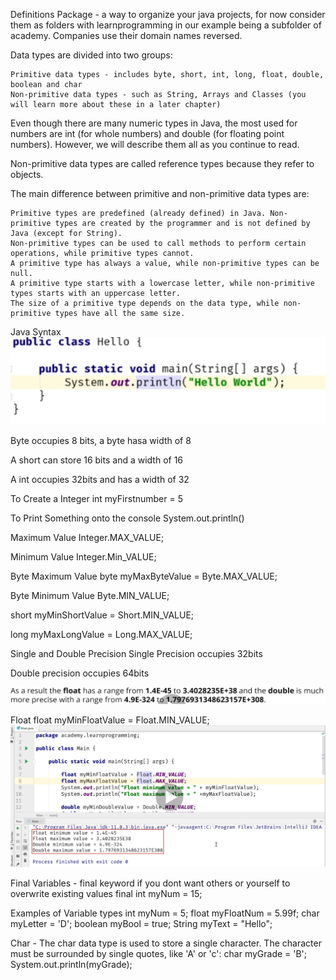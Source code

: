 Definitions
Package - a way to organize your java projects, for now consider them as folders with learnprogramming in our example being a subfolder of academy. Companies use their domain names reversed.

Data types are divided into two groups:

    Primitive data types - includes byte, short, int, long, float, double, boolean and char
    Non-primitive data types - such as String, Arrays and Classes (you will learn more about these in a later chapter)

Even though there are many numeric types in Java, the most used for numbers are int (for whole numbers) and double (for floating point numbers). However, we will describe them all as you continue to read.

Non-primitive data types are called reference types because they refer to objects.

The main difference between primitive and non-primitive data types are:

    Primitive types are predefined (already defined) in Java. Non-primitive types are created by the programmer and is not defined by Java (except for String).
    Non-primitive types can be used to call methods to perform certain operations, while primitive types cannot.
    A primitive type has always a value, while non-primitive types can be null.
    A primitive type starts with a lowercase letter, while non-primitive types starts with an uppercase letter.
    The size of a primitive type depends on the data type, while non-primitive types have all the same size.

Java Syntax
![](/assets/images/2021-07-26-16-07-00.png)

Byte occupies 8 bits, a byte hasa width of 8

A short can store 16 bits and a width of 16

A int occupies 32bits and has a width of 32

To Create a Integer
int myFirstnumber = 5

To Print Something onto the console
System.out.println()

Maximum Value
Integer.MAX_VALUE;

Minimum Value
Integer.Min_VALUE;

Byte Maximum Value
byte myMaxByteValue = Byte.MAX_VALUE;

Byte Minimum Value
Byte.MIN_VALUE;

short myMinShortValue = Short.MIN_VALUE;

long myMaxLongValue = Long.MAX_VALUE;

Single and Double Precision
Single Precision occupies 32bits

Double precision occupies 64bits

![](/assets/images/2021-07-26-21-44-39.png)

Float
float myMinFloatValue = Float.MIN_VALUE;
![](/assets/images/2021-07-26-21-50-21.png)

Final Variables - final keyword if you dont want others or yourself to overwrite existing values
final int myNum = 15;

Examples of Variable types
int myNum = 5;
float myFloatNum = 5.99f;
char myLetter = 'D';
boolean myBool = true;
String myText = "Hello";

Char - The char data type is used to store a single character. The character must be surrounded by single quotes, like 'A' or 'c':
char myGrade = 'B';
System.out.println(myGrade);
